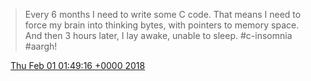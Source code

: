 > Every 6 months I need to write some C code\. That means I need to force my brain into thinking bytes, with pointers to memory space\. And then 3 hours later, I lay awake, unable to sleep\. \#c\-insomnia \#aargh\!

<img src="../../media/tweet.ico" width="12" /> [Thu Feb 01 01:49:16 +0000 2018](https://twitter.com/DromerDenker/status/958879895475703811)